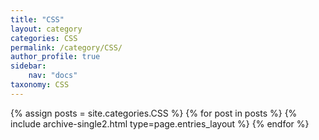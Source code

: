 ```yaml
---
title: "CSS"
layout: category
categories: CSS
permalink: /category/CSS/
author_profile: true
sidebar:
    nav: "docs"
taxonomy: CSS
---
```


{% assign posts = site.categories.CSS %}
{% for post in posts %} {% include archive-single2.html type=page.entries_layout %} {% endfor %}